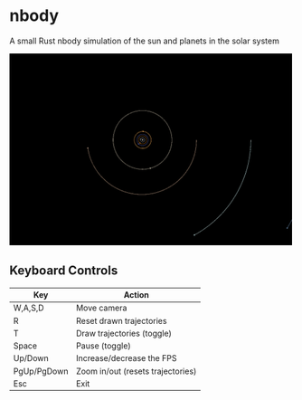 # nbody
A small Rust nbody simulation of the sun and planets in the solar system

<img src="screenshot.PNG" alt="screenshot" width="500">

## Keyboard Controls
| Key | Action |
| --- | ------ |
| W,A,S,D | Move camera |
| R | Reset drawn trajectories |
| T | Draw trajectories (toggle) |
| Space | Pause (toggle) |
| Up/Down | Increase/decrease the FPS |
| PgUp/PgDown | Zoom in/out (resets trajectories) |
| Esc | Exit |
